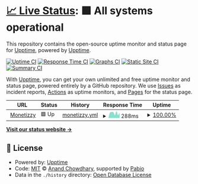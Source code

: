 # [📈 Live Status](https://status.monetizzy.com): <!--live status--> **🟩 All systems operational**

This repository contains the open-source uptime monitor and status page for [Upptime](https://upptime.js.org), powered by [Upptime](https://github.com/upptime/upptime).

[![Uptime CI](https://github.com/EduardoAbreuDev/MonetizzyUptime/workflows/Uptime%20CI/badge.svg)](https://github.com/EduardoAbreuDev/MonetizzyUptime/actions?query=workflow%3A%22Uptime+CI%22)
[![Response Time CI](https://github.com/EduardoAbreuDev/MonetizzyUptime/workflows/Response%20Time%20CI/badge.svg)](https://github.com/EduardoAbreuDev/MonetizzyUptime/actions?query=workflow%3A%22Response+Time+CI%22)
[![Graphs CI](https://github.com/EduardoAbreuDev/MonetizzyUptime/workflows/Graphs%20CI/badge.svg)](https://github.com/EduardoAbreuDev/MonetizzyUptime/actions?query=workflow%3A%22Graphs+CI%22)
[![Static Site CI](https://github.com/EduardoAbreuDev/MonetizzyUptime/workflows/Static%20Site%20CI/badge.svg)](https://github.com/EduardoAbreuDev/MonetizzyUptime/actions?query=workflow%3A%22Static+Site+CI%22)
[![Summary CI](https://github.com/EduardoAbreuDev/MonetizzyUptime/workflows/Summary%20CI/badge.svg)](https://github.com/EduardoAbreuDev/MonetizzyUptime/actions?query=workflow%3A%22Summary+CI%22)

With [Upptime](https://upptime.js.org), you can get your own unlimited and free uptime monitor and status page, powered entirely by a GitHub repository. We use [Issues](https://github.com/upptime/upptime/issues) as incident reports, [Actions](https://github.com/EduardoAbreuDev/MonetizzyUptime/actions) as uptime monitors, and [Pages](https://status.monetizzy.com) for the status page.

<!--start: status pages-->
<!-- This summary is generated by Upptime (https://github.com/upptime/upptime) -->
<!-- Do not edit this manually, your changes will be overwritten -->
<!-- prettier-ignore -->
| URL | Status | History | Response Time | Uptime |
| --- | ------ | ------- | ------------- | ------ |
| <img alt="" src="https://icons.duckduckgo.com/ip3/monetizzy.com.ico" height="13"> [Monetizzy](https://monetizzy.com) | 🟩 Up | [monetizzy.yml](https://github.com/EduardoAbreuDev/MonetizzyUptime/commits/HEAD/history/monetizzy.yml) | <details><summary><img alt="Response time graph" src="./graphs/monetizzy/response-time-week.png" height="20"> 288ms</summary><br><a href="https://EduardoAbreuDev.github.io/MonetizzyUptime/history/monetizzy"><img alt="Response time 314" src="https://img.shields.io/endpoint?url=https%3A%2F%2Fraw.githubusercontent.com%2FEduardoAbreuDev%2FMonetizzyUptime%2FHEAD%2Fapi%2Fmonetizzy%2Fresponse-time.json"></a><br><a href="https://EduardoAbreuDev.github.io/MonetizzyUptime/history/monetizzy"><img alt="24-hour response time 261" src="https://img.shields.io/endpoint?url=https%3A%2F%2Fraw.githubusercontent.com%2FEduardoAbreuDev%2FMonetizzyUptime%2FHEAD%2Fapi%2Fmonetizzy%2Fresponse-time-day.json"></a><br><a href="https://EduardoAbreuDev.github.io/MonetizzyUptime/history/monetizzy"><img alt="7-day response time 288" src="https://img.shields.io/endpoint?url=https%3A%2F%2Fraw.githubusercontent.com%2FEduardoAbreuDev%2FMonetizzyUptime%2FHEAD%2Fapi%2Fmonetizzy%2Fresponse-time-week.json"></a><br><a href="https://EduardoAbreuDev.github.io/MonetizzyUptime/history/monetizzy"><img alt="30-day response time 315" src="https://img.shields.io/endpoint?url=https%3A%2F%2Fraw.githubusercontent.com%2FEduardoAbreuDev%2FMonetizzyUptime%2FHEAD%2Fapi%2Fmonetizzy%2Fresponse-time-month.json"></a><br><a href="https://EduardoAbreuDev.github.io/MonetizzyUptime/history/monetizzy"><img alt="1-year response time 314" src="https://img.shields.io/endpoint?url=https%3A%2F%2Fraw.githubusercontent.com%2FEduardoAbreuDev%2FMonetizzyUptime%2FHEAD%2Fapi%2Fmonetizzy%2Fresponse-time-year.json"></a></details> | <details><summary><a href="https://EduardoAbreuDev.github.io/MonetizzyUptime/history/monetizzy">100.00%</a></summary><a href="https://EduardoAbreuDev.github.io/MonetizzyUptime/history/monetizzy"><img alt="All-time uptime 99.93%" src="https://img.shields.io/endpoint?url=https%3A%2F%2Fraw.githubusercontent.com%2FEduardoAbreuDev%2FMonetizzyUptime%2FHEAD%2Fapi%2Fmonetizzy%2Fuptime.json"></a><br><a href="https://EduardoAbreuDev.github.io/MonetizzyUptime/history/monetizzy"><img alt="24-hour uptime 100.00%" src="https://img.shields.io/endpoint?url=https%3A%2F%2Fraw.githubusercontent.com%2FEduardoAbreuDev%2FMonetizzyUptime%2FHEAD%2Fapi%2Fmonetizzy%2Fuptime-day.json"></a><br><a href="https://EduardoAbreuDev.github.io/MonetizzyUptime/history/monetizzy"><img alt="7-day uptime 100.00%" src="https://img.shields.io/endpoint?url=https%3A%2F%2Fraw.githubusercontent.com%2FEduardoAbreuDev%2FMonetizzyUptime%2FHEAD%2Fapi%2Fmonetizzy%2Fuptime-week.json"></a><br><a href="https://EduardoAbreuDev.github.io/MonetizzyUptime/history/monetizzy"><img alt="30-day uptime 100.00%" src="https://img.shields.io/endpoint?url=https%3A%2F%2Fraw.githubusercontent.com%2FEduardoAbreuDev%2FMonetizzyUptime%2FHEAD%2Fapi%2Fmonetizzy%2Fuptime-month.json"></a><br><a href="https://EduardoAbreuDev.github.io/MonetizzyUptime/history/monetizzy"><img alt="1-year uptime 99.93%" src="https://img.shields.io/endpoint?url=https%3A%2F%2Fraw.githubusercontent.com%2FEduardoAbreuDev%2FMonetizzyUptime%2FHEAD%2Fapi%2Fmonetizzy%2Fuptime-year.json"></a></details>

<!--end: status pages-->

[**Visit our status website →**](https://status.monetizzy.com)

## 📄 License

- Powered by: [Upptime](https://github.com/upptime/upptime)
- Code: [MIT](./LICENSE) © [Anand Chowdhary](https://anandchowdhary.com), supported by [Pabio](https://pabio.com)
- Data in the `./history` directory: [Open Database License](https://opendatacommons.org/licenses/odbl/1-0/)
